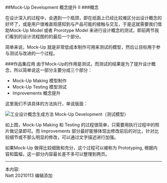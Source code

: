 ##Mock-Up Development 概念提升 II
###概念

在设计深入的过程中，会遇到一个瓶颈，即在纸面上已经比较难区分出设计概念的好坏了，或是用户很难直观感知到与产品可能的接触与交互，于是这就需要我们借助Mock-Up Model 或者 Prorotype Model 来进行设计概念的测试，即前两节我们看到的设计流程图的的最后一个部分。

简单来说，Mock-Up 就是非常低成本制作可用来测试的模型，然后让目标用于参与测试与改进的一个过程。


###作品集应用
由于Mock-Up的作用是测试，而测试的结果是为了提升设计概念，所以简单说这一部分主要分成三个部分：

* Mock-Up Making 模型制作
* Mock-Up Testing 模型测试
* Improvements 概念提升

这里我们不讲具体的方法执行，单说版面：

![工业设计概念生成方法 Mock-Up Development（测试模型）](http://kitpic.makebi.net/2021/id_17.jpg)

如上图，Mock-Up Making 和 Testing 的过程很简单，只需要用执行过程中的照片做记录即可。而 Improvements 部分最好能够体现出修改前后的对比，针对比较细节或不那么明显的修改，可以通过文字描述进行加强。

如果Mock-Up 做得比较细致和充分，这个过程可以被称为 Prototyping, 根据内容和篇幅，这一部分内容最长差不多可以整理到两页。




---
本内容:  
Natt 20210113 编辑添加